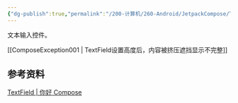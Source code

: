 ```yaml
---
{"dg-publish":true,"permalink":"/200-计算机/260-Android/JetpackCompose/TextField/","tags":["JetpackCompose/基础组件"],"noteIcon":""}
---
```


文本输入控件。

[[ComposeException001 \| TextField设置高度后，内容被挤压遮挡显示不完整]]
## 参考资料
[TextField | 你好 Compose](https://jetpackcompose.cn/docs/elements/textfield/)